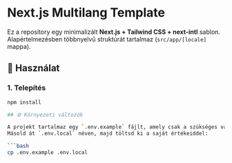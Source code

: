 # Next.js Multilang Template

Ez a repository egy minimalizált **Next.js + Tailwind CSS + next-intl** sablon.  
Alapértelmezésben többnyelvű struktúrát tartalmaz (`src/app/[locale]` mappa).

## 🚀 Használat

### 1. Telepítés
```bash
npm install

## ⚙️ Környezeti változók

A projekt tartalmaz egy `.env.example` fájlt, amely csak a szükséges változóneveket sorolja fel.  
Másold át `.env.local` néven, majd töltsd ki a saját értékeiddel:

```bash
cp .env.example .env.local
